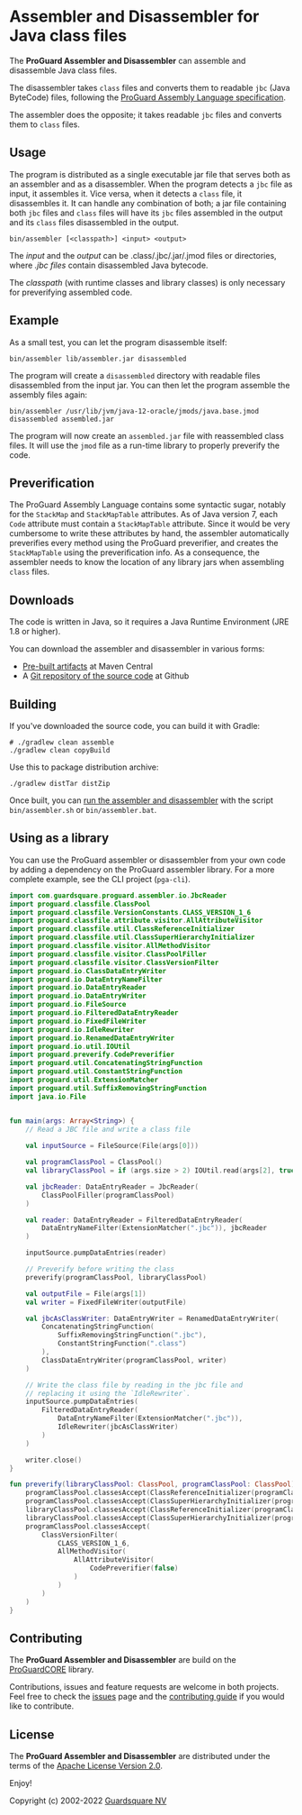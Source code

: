 # Assembler and Disassembler for Java class files

The **ProGuard Assembler and Disassembler** can assemble and disassemble
Java class files.

The disassembler takes `class` files and converts them to readable `jbc`
(Java ByteCode) files, following the [ProGuard Assembly Language
specification](docs/md/specification.md).

The assembler does the opposite; it takes readable `jbc` files and
converts them to `class` files.

## Usage

The program is distributed as a single executable jar file that serves both as
an assembler and as a disassembler. When the program detects a `jbc` file as
input, it assembles it. Vice versa, when it detects a `class` file, it
disassembles it. It can handle any combination of both; a jar file containing
both `jbc` files and `class` files will have its `jbc` files assembled in the
output and its `class` files disassembled in the output.

    bin/assembler [<classpath>] <input> <output>

The _input_ and the _output_ can be .class/.jbc/.jar/.jmod files or
directories, where  _.jbc files_ contain disassembled Java bytecode.

The _classpath_ (with runtime classes and library classes) is only necessary
for preverifying assembled code.

## Example

As a small test, you can let the program disassemble itself:

    bin/assembler lib/assembler.jar disassembled

The program will create a `disassembled` directory with readable files
disassembled from the input jar. You can then let the program assemble the
assembly files again:

    bin/assembler /usr/lib/jvm/java-12-oracle/jmods/java.base.jmod disassembled assembled.jar

The program will now create an `assembled.jar` file with reassembled class
files. It will use the `jmod` file as a run-time library to properly preverify
the code.

## Preverification

The ProGuard Assembly Language contains some syntactic sugar, notably for the
`StackMap` and `StackMapTable` attributes. As of Java version 7, each `Code`
attribute must contain a `StackMapTable` attribute. Since it would be very
cumbersome to write these attributes by hand, the assembler automatically
preverifies every method using the ProGuard preverifier, and creates the
`StackMapTable` using the preverification info. As a consequence, the
assembler needs to know the location of any library jars when assembling
`class` files.

## Downloads

The code is written in Java, so it requires a Java Runtime Environment
(JRE 1.8 or higher).

You can download the assembler and disassembler in various forms:

- [Pre-built artifacts](https://search.maven.org/search?q=g:com.guardsquare) at Maven Central
- A [Git repository of the source code](https://github.com/Guardsquare/proguard-assembler) at Github

## Building

If you've downloaded the source code, you can build it with Gradle:

    # ./gradlew clean assemble
    ./gradlew clean copyBuild

Use this to package distribution archive:

    ./gradlew distTar distZip

Once built, you can [run the assembler and disassembler](index.md) with the
script `bin/assembler.sh` or `bin/assembler.bat`.

## Using as a library

You can use the ProGuard assembler or disassembler from your own code by
adding a dependency on the ProGuard assembler library. For a more complete
example, see the CLI project (`pga-cli`).

```kotlin
import com.guardsquare.proguard.assembler.io.JbcReader
import proguard.classfile.ClassPool
import proguard.classfile.VersionConstants.CLASS_VERSION_1_6
import proguard.classfile.attribute.visitor.AllAttributeVisitor
import proguard.classfile.util.ClassReferenceInitializer
import proguard.classfile.util.ClassSuperHierarchyInitializer
import proguard.classfile.visitor.AllMethodVisitor
import proguard.classfile.visitor.ClassPoolFiller
import proguard.classfile.visitor.ClassVersionFilter
import proguard.io.ClassDataEntryWriter
import proguard.io.DataEntryNameFilter
import proguard.io.DataEntryReader
import proguard.io.DataEntryWriter
import proguard.io.FileSource
import proguard.io.FilteredDataEntryReader
import proguard.io.FixedFileWriter
import proguard.io.IdleRewriter
import proguard.io.RenamedDataEntryWriter
import proguard.io.util.IOUtil
import proguard.preverify.CodePreverifier
import proguard.util.ConcatenatingStringFunction
import proguard.util.ConstantStringFunction
import proguard.util.ExtensionMatcher
import proguard.util.SuffixRemovingStringFunction
import java.io.File


fun main(args: Array<String>) {
    // Read a JBC file and write a class file
 
    val inputSource = FileSource(File(args[0]))

    val programClassPool = ClassPool()
    val libraryClassPool = if (args.size > 2) IOUtil.read(args[2], true) else ClassPool()

    val jbcReader: DataEntryReader = JbcReader(
        ClassPoolFiller(programClassPool)
    )

    val reader: DataEntryReader = FilteredDataEntryReader(
        DataEntryNameFilter(ExtensionMatcher(".jbc")), jbcReader
    )

    inputSource.pumpDataEntries(reader)

    // Preverify before writing the class
    preverify(programClassPool, libraryClassPool)

    val outputFile = File(args[1])
    val writer = FixedFileWriter(outputFile)

    val jbcAsClassWriter: DataEntryWriter = RenamedDataEntryWriter(
        ConcatenatingStringFunction(
            SuffixRemovingStringFunction(".jbc"),
            ConstantStringFunction(".class")
        ),
        ClassDataEntryWriter(programClassPool, writer)
    )

    // Write the class file by reading in the jbc file and 
    // replacing it using the `IdleRewriter`.
    inputSource.pumpDataEntries(
        FilteredDataEntryReader(
            DataEntryNameFilter(ExtensionMatcher(".jbc")),
            IdleRewriter(jbcAsClassWriter)
        )
    )

    writer.close()
}

fun preverify(libraryClassPool: ClassPool, programClassPool: ClassPool) {
    programClassPool.classesAccept(ClassReferenceInitializer(programClassPool, libraryClassPool))
    programClassPool.classesAccept(ClassSuperHierarchyInitializer(programClassPool, libraryClassPool))
    libraryClassPool.classesAccept(ClassReferenceInitializer(programClassPool, libraryClassPool))
    libraryClassPool.classesAccept(ClassSuperHierarchyInitializer(programClassPool, libraryClassPool))
    programClassPool.classesAccept(
        ClassVersionFilter(
            CLASS_VERSION_1_6,
            AllMethodVisitor(
                AllAttributeVisitor(
                    CodePreverifier(false)
                )
            )
        )
    )
}
```


## Contributing

The **ProGuard Assembler and Disassembler** are build on the
[ProGuardCORE](https://github.com/Guardsquare/proguard-core) library.

Contributions, issues and feature requests are welcome in both projects.
Feel free to check the [issues](issues) page and the [contributing
guide](CONTRIBUTING.md) if you would like to contribute.

## License

The **ProGuard Assembler and Disassembler** are distributed under the terms of
the [Apache License Version 2.0](LICENSE).

Enjoy!

Copyright (c) 2002-2022 [Guardsquare NV](https://www.guardsquare.com/)
